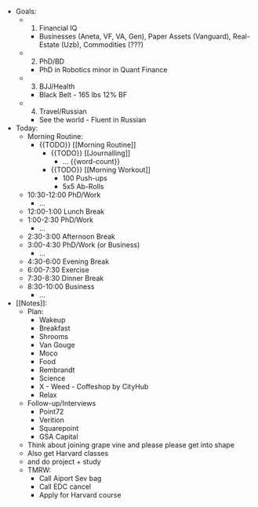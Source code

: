 - Goals:
    - 1. Financial IQ
        - Businesses (Aneta, VF, VA, Gen), Paper Assets (Vanguard), Real-Estate (Uzb), Commodities (???)
    - 2. PhD/BD
        - PhD in Robotics minor in Quant Finance
    - 3. BJJ/Health
        - Black Belt - 165 lbs 12% BF
    - 4. Travel/Russian
        - See the world - Fluent in Russian
- Today:
    - Morning Routine:
        - {{TODO}} [[Morning Routine]]
            - {{TODO}} [[Journalling]]
                - ... {{word-count}}
            - {{TODO}} [[Morning Workout]]
                - 100 Push-ups
                - 5x5 Ab-Rolls
    - 10:30-12:00 PhD/Work
        - ...
    - 12:00-1:00 Lunch Break
    - 1:00-2:30 PhD/Work
        - ...
    - 2:30-3:00 Afternoon Break
    - 3:00-4:30 PhD/Work (or Business)
        - ...
    - 4:30-6:00 Evening Break
    - 6:00-7:30 Exercise
    - 7:30-8:30 Dinner Break
    - 8:30-10:00 Business
        - ...
- [[Notes]]:
    - Plan:
        - Wakeup
        - Breakfast
        - Shrooms
        - Van Gouge
        - Moco
        - Food
        - Rembrandt
        - Science
        - X - Weed - Coffeshop by CityHub
        - Relax
    - Follow-up/Interviews
        - Point72
        - Verition
        - Squarepoint
        - GSA Capital
    - Think about joining grape vine and please please get into shape
    - Also get Harvard classes
    - and do project + study
    - TMRW:
        - Call Aiport Sev bag
        - Call EDC cancel
        - Apply for Harvard course
